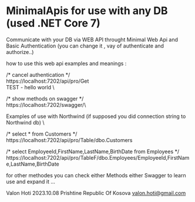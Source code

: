 # MinimalApis for use with any DB (used .NET Core 7)

Communicate with your DB via WEB API throught Minimal Web Api and Basic Authentication (you can change it , vay of authenticate and authorize..)

how to use this web api examples and meanings :

/* cancel authentication */\
https://localhost:7202/api/pro/Get\
TEST - hello world \

/* show methods on swagger */\
https://localhost:7202/swagger/\

Examples of use with Northwind (if supposed you did connection string to Northwind db) \

/* select * from Customers */
https://localhost:7202/api/pro/Table/dbo.Customers

/* select EmployeeId,FirstName,LastName,BirthDate from Employees */
https://localhost:7202/api/pro/TableF/dbo.Employees/EmployeeId,FirstName,LastName,BirthDate


for other methodes you can check either Methods either Swagger to learn use and expand it ...

Valon Hoti
2023.10.08
Prishtine 
Republic Of Kosova
valon.hoti@gmail.com



